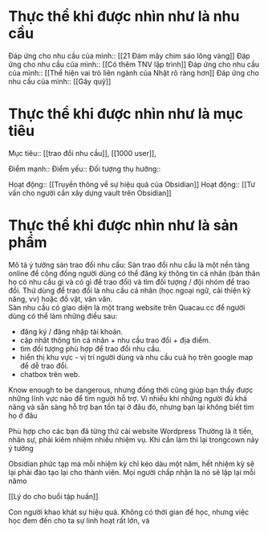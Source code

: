 # Thực thể khi được nhìn như là nhu cầu
Đáp ứng cho nhu cầu của mình:: [[21 Đám mây chim sáo lông vàng]]
Đáp ứng cho nhu cầu của mình:: [[Có thêm TNV lập trình]]
Đáp ứng cho nhu cầu của mình:: [[Thể hiện vai trò liên ngành của Nhật rõ ràng hơn]]
Đáp ứng cho nhu cầu của mình:: [[Gây quỹ]]
# Thực thể khi được nhìn như là mục tiêu
Mục tiêu:: [[trao đổi nhu cầu]], [[1000 user]], 

Điểm mạnh::
Điểm yếu::
Đối tượng thụ hưởng::

Hoạt động:: [[Truyền thông về sự hiệu quả của Obsidian]]
Hoạt động:: [[Tư vấn cho người cần xây dựng vault trên Obsidian]]
# Thực thể khi được nhìn như là sản phẩm
Mô tả ý tưởng sàn trao đổi nhu cầu:
Sàn trao đổi nhu cầu là một nền tảng online để cộng đồng người dùng có thể đăng ký thông tin cá nhân (bản thân họ có nhu cầu gì và có gì để trao đổi) và tìm đối tượng / đội nhóm để trao đổi. Thứ dùng để trao đổi là nhu cầu cá nhân (học ngoại ngữ, cải thiện kỹ năng, vv) hoặc đồ vật, vân vân.  
Sàn nhu cầu có giao diện là một trang website trên Quacau.cc để người dùng có thể làm những điều sau:
- đăng ký / đăng nhập tài khoản.
- cập nhât thông tin cá nhân + nhu cầu trao đổi + địa điểm.
- tìm đối tượng phù hợp để trao đổi nhu cầu.
- hiển thị khu vực - vị trí người dùng và nhu cầu cuả họ trên google map để dễ trao đổi.
- chatbox trên web.

Know enough to be dangerous, nhưng đồng thời cũng giúp bạn thấy được những lĩnh vực nào để tìm người hỗ trợ. Vì nhiều khi những người đủ khả năng và sẵn sàng hỗ trợ bạn tồn tại ở đâu đó, nhưng bạn lại không biết tìm họ ở đâu

Phù hợp cho các bạn đã từng thử cài website Wordpress 
Thường là ít tiền, nhân sự, phải kiêm nhiệm nhiều nhiệm vụ. Khi cần làm thì lại trongcown nảy ý tưởng 


Obsidian phức tạp mà mỗi nhiệm kỳ chỉ kéo dàu một năm, hết nhiệm kỳ sẽ lại phải đào tạo lại cho thành viên. Mọi người chấp nhận là nó sẽ lặp lại mỗi nămo

[[Lý do cho buổi tập huấn]]

Con người khao khát sự hiệu quả.
Không có thời gian để học, nhưng việc học đem đến cho ta sự linh hoạt rất lớn, và 
